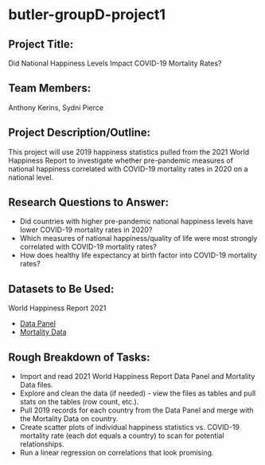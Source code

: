 # butler-groupD-project1

## Project Title:
Did National Happiness Levels Impact COVID-19 Mortality Rates?

## Team Members:
Anthony Kerins, Sydni Pierce

## Project Description/Outline:
This project will use 2019 happiness statistics pulled from the 2021 World Happiness Report to investigate whether pre-pandemic measures of national happiness correlated with COVID-19 mortality rates in 2020 on a national level.

## Research Questions to Answer:
* Did countries with higher pre-pandemic national happiness levels have lower COVID-19 mortality rates in 2020?
* Which measures of national happiness/quality of life were most strongly correlated with COVID-19 mortality rates?
* How does healthy life expectancy at birth factor into COVID-19 mortality rates?

## Datasets to Be Used:
World Happiness Report 2021
* [Data Panel](https://happiness-report.s3.amazonaws.com/2021/DataPanelWHR2021C2.xls)
* [Mortality Data](https://happiness-report.s3.amazonaws.com/2021/MortalityDataWHR2021C2.xlsx)

## Rough Breakdown of Tasks:
* Import and read 2021 World Happiness Report Data Panel and Mortality Data files.
* Explore and clean the data (if needed) - view the files as tables and pull stats on the tables (row count, etc.).
* Pull 2019 records for each country from the Data Panel and merge with the Mortality Data on country.
* Create scatter plots of individual happiness statistics vs. COVID-19 mortality rate (each dot equals a country) to scan for potential relationships.
* Run a linear regression on correlations that look promising.
